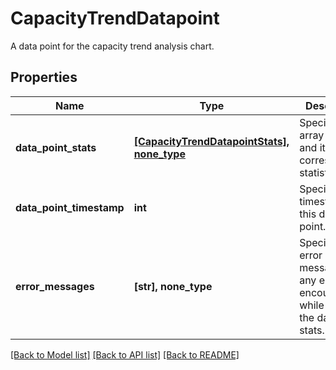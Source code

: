 # CapacityTrendDatapoint

A data point for the capacity trend analysis chart.

## Properties
Name | Type | Description | Notes
------------ | ------------- | ------------- | -------------
**data_point_stats** | [**[CapacityTrendDatapointStats], none_type**](CapacityTrendDatapointStats.md) | Specifies an array of tag and its corresponding statistic. | [optional] 
**data_point_timestamp** | **int** | Specifies the timestamp of this data point. | [optional] 
**error_messages** | **[str], none_type** | Specifies error messages, if any error is encountered while fetching the datapoint stats. | [optional] 

[[Back to Model list]](../README.md#documentation-for-models) [[Back to API list]](../README.md#documentation-for-api-endpoints) [[Back to README]](../README.md)


